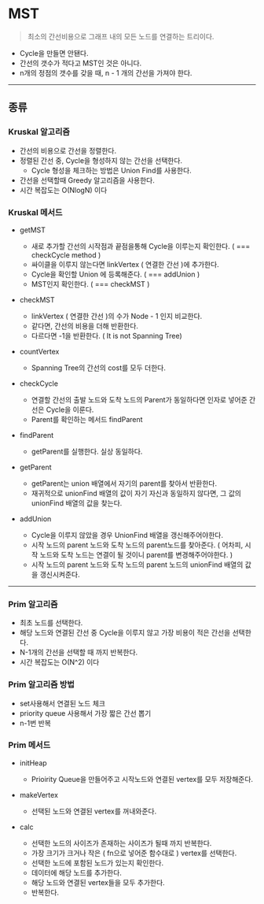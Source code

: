 # MST

> 최소의 간선비용으로 그래프 내의 모든 노드를 연결하는 트리이다.

- Cycle을 만들면 안됀다.
- 간선의 갯수가 적다고 MST인 것은 아니다.
- n개의 정점의 갯수를 갖을 때, n - 1 개의 간선을 가져야 한다.

---

## 종류

### Kruskal 알고리즘

- 간선의 비용으로 간선을 정렬한다.
- 정렬된 간선 중, Cycle을 형성하지 않는 간선을 선택한다.
  - Cycle 형성을 체크하는 방법은 Union Find를 사용한다.
- 간선을 선택할때 Greedy 알고리즘을 사용한다.
- 시간 복잡도는 O(NlogN) 이다

### Kruskal 메서드

- getMST

  - 새로 추가할 간선의 시작점과 끝점을통해 Cycle을 이루는지 확인한다. ( === checkCycle method )
  - 싸이클을 이루지 않는다면 linkVertex ( 연결한 간선 )에 추가한다.
  - Cycle을 확인할 Union 에 등록해준다. ( === addUnion )
  - MST인지 확인한다. ( === checkMST )

- checkMST

  - linkVertex ( 연결한 간선 )의 수가 Node - 1 인지 비교한다.
  - 같다면, 간선의 비용을 더해 반환한다.
  - 다르다면 -1을 반환한다. ( It is not Spanning Tree)

- countVertex

  - Spanning Tree의 간선의 cost를 모두 더한다.

- checkCycle

  - 연결할 간선의 출발 노드와 도착 노드의 Parent가 동일하다면 인자로 넣어준 간선은 Cycle을 이룬다.
  - Parent를 확인하는 메서드 findParent

- findParent

  - getParent를 실행한다. 실상 동일하다.

- getParent

  - getParent는 union 배열에서 자기의 parent를 찾아서 반환한다.
  - 재귀적으로 unionFind 배열의 값이 자기 자신과 동일하지 않다면, 그 값의 unionFind 배열의 값을 찾는다.

- addUnion
  - Cycle을 이루지 않았을 경우 UnionFind 배열을 갱신해주어야한다.
  - 시작 노드의 parent 노드와 도착 노드의 parent노드를 찾아준다. ( 어차피, 시작 노드와 도착 노드는 연결이 될 것이니 parent를 변경해주어야한다. )
  - 시작 노드의 parent 노드와 도착 노드의 parent 노드의 unionFind 배열의 값을 갱신시켜준다.

---

### Prim 알고리즘

- 최초 노드를 선택한다.
- 해당 노드와 연결된 간선 중 Cycle을 이루지 않고 가장 비용이 적은 간선을 선택한다.
- N-1개의 간선을 선택할 때 까지 반복한다.
- 시간 복잡도는 O(N^2) 이다

### Prim 알고리즘 방법

- set사용해서 연결된 노드 체크
- priority queue 사용해서 가장 짧은 간선 뽑기
- n-1번 반복

### Prim 메서드

- initHeap

  - Prioirity Queue을 만들어주고 시작노드와 연결된 vertex를 모두 저장해준다.

- makeVertex

  - 선택된 노드와 연결된 vertex를 꺼내와준다.

- calc
  - 선택한 노드의 사이즈가 존재하는 사이즈가 될때 까지 반복한다.
  - 가장 크기가 크거나 작은 ( fn으로 넣어준 함수대로 ) vertex를 선택한다.
  - 선택한 노드에 포함된 노드가 있는지 확인한다.
  - 데이터에 해당 노드를 추가한다.
  - 해당 노드와 연결된 vertex들을 모두 추가한다.
  - 반복한다.
